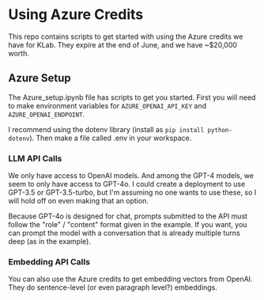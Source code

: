 # Using Azure Credits

This repo contains scripts to get started with using the Azure credits we have for KLab. They expire at the end of June, and we have ~$20,000 worth.

## Azure Setup

The Azure_setup.ipynb file has scripts to get you started. First you will need to make environment variables for `AZURE_OPENAI_API_KEY` and `AZURE_OPENAI_ENDPOINT`. 

I recommend using the dotenv library (install as `pip install python-dotenv`). Then make a file called .env in your workspace.

### LLM API Calls

We only have access to OpenAI models. And among the GPT-4 models, we seem to only have access to GPT-4o. I could create a deployment to use GPT-3.5 or GPT-3.5-turbo, but I'm assuming no one wants to use these, so I will hold off on even making that an option.

Because GPT-4o is designed for chat, prompts submitted to the API must follow the "role" / "content" format given in the example. If you want, you can prompt the model with a conversation that is already multiple turns deep (as in the example).

### Embedding API Calls

You can also use the Azure credits to get embedding vectors from OpenAI. They do sentence-level (or even paragraph level?) embeddings.




